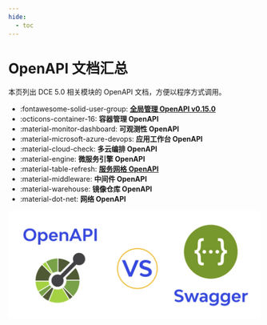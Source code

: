 ```yaml
---
hide:
  - toc
---
```


# OpenAPI 文档汇总

本页列出 DCE 5.0 相关模块的 OpenAPI 文档，方便以程序方式调用。

<div class="grid cards" markdown>

- :fontawesome-solid-user-group: **[全局管理 OpenAPI v0.15.0](./ghippo/v0.15.0.md)**
- :octicons-container-16: **容器管理 OpenAPI**
- :material-monitor-dashboard: **可观测性 OpenAPI**
- :material-microsoft-azure-devops: **应用工作台 OpenAPI**
- :material-cloud-check: **多云编排 OpenAPI**
- :material-engine: **微服务引擎 OpenAPI**
- :material-table-refresh: **[服务网格 OpenAPI](./mspider/v0.105.1.md)**
- :material-middleware: **中间件 OpenAPI**
- :material-warehouse: **镜像仓库 OpenAPI**
- :material-dot-net: **网络 OpenAPI**

</div>

![OpenAPI and Swagger](./images/index.png)
